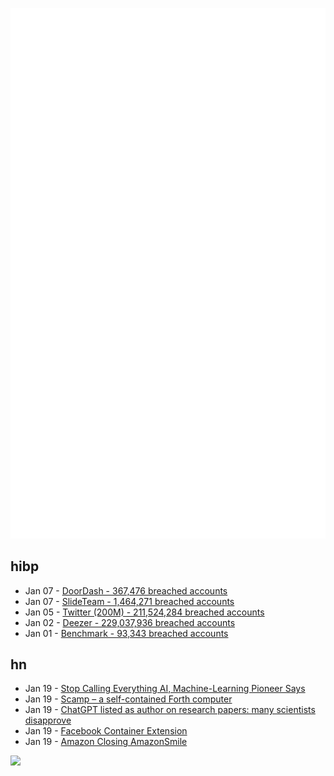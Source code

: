 ![Metrics](https://raw.githubusercontent.com/phixion/phixion/master/metrics.svg)

## hibp

<!--
for https://github.com/phixion/phixion/blob/main/.github/workflows/feeds.yml
-->
<!--START_SECTION:haveibeenpwnd-->
- Jan 07 - [DoorDash - 367,476 breached accounts](https://haveibeenpwned.com/PwnedWebsites#DoorDash)
- Jan 07 - [SlideTeam - 1,464,271 breached accounts](https://haveibeenpwned.com/PwnedWebsites#SlideTeam)
- Jan 05 - [Twitter (200M) - 211,524,284 breached accounts](https://haveibeenpwned.com/PwnedWebsites#Twitter200M)
- Jan 02 - [Deezer - 229,037,936 breached accounts](https://haveibeenpwned.com/PwnedWebsites#Deezer)
- Jan 01 - [Benchmark - 93,343 breached accounts](https://haveibeenpwned.com/PwnedWebsites#Benchmark)
<!--END_SECTION:haveibeenpwnd-->

## hn

<!--
for https://github.com/phixion/phixion/blob/main/.github/workflows/feeds.yml
-->
<!--START_SECTION:hn-->
- Jan 19 - [Stop Calling Everything AI, Machine-Learning Pioneer Says](https://spectrum.ieee.org/stop-calling-everything-ai-machinelearning-pioneer-says)
- Jan 19 - [Scamp – a self-contained Forth computer](https://udamonic.com/what-is-a-scamp.html)
- Jan 19 - [ChatGPT listed as author on research papers: many scientists disapprove](https://www.nature.com/articles/d41586-023-00107-z)
- Jan 19 - [Facebook Container Extension](https://addons.mozilla.org/en-US/firefox/addon/facebook-container/)
- Jan 19 - [Amazon Closing AmazonSmile](https://www.aboutamazon.com/news/company-news/amazon-closing-amazonsmile-to-focus-its-philanthropic-giving-to-programs-with-greater-impact)
<!--END_SECTION:hn-->

<!--
for https://yhype.me
-->
![](https://hit.yhype.me/github/profile?user_id=13013670)
